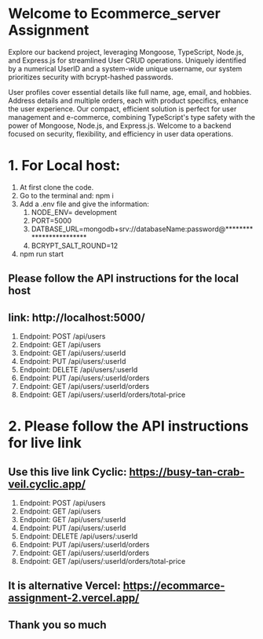 # Welcome to Ecommerce_server Assignment

Explore our backend project, leveraging Mongoose, TypeScript, Node.js, and Express.js for streamlined User CRUD operations. Uniquely identified by a numerical UserID and a system-wide unique username, our system prioritizes security with bcrypt-hashed passwords.

User profiles cover essential details like full name, age, email, and hobbies. Address details and multiple orders, each with product specifics, enhance the user experience. Our compact, efficient solution is perfect for user management and e-commerce, combining TypeScript's type safety with the power of Mongoose, Node.js, and Express.js. Welcome to a backend focused on security, flexibility, and efficiency in user data operations.



# 1. For Local host: 
1. At first clone the code.
2. Go to the terminal and: npm i
3. Add a .env file and give the information:
    1. NODE_ENV= development 
    2. PORT=5000
    3. DATBASE_URL=mongodb+srv://databaseName:password@************************
    4. BCRYPT_SALT_ROUND=12
4. npm run start
   
## Please follow the API instructions for the local host
## link: http://localhost:5000/
1. Endpoint: POST /api/users
2. Endpoint: GET /api/users
3. Endpoint: GET /api/users/:userId
4. Endpoint: PUT /api/users/:userId
5. Endpoint: DELETE /api/users/:userId
6. Endpoint: PUT /api/users/:userId/orders
7. Endpoint: GET /api/users/:userId/orders
8. Endpoint: GET /api/users/:userId/orders/total-price

# 2. Please follow the API instructions for live link
## Use this live link Cyclic: https://busy-tan-crab-veil.cyclic.app/
1. Endpoint: POST /api/users
2. Endpoint: GET /api/users
3. Endpoint: GET /api/users/:userId
4. Endpoint: PUT /api/users/:userId
5. Endpoint: DELETE /api/users/:userId
6. Endpoint: PUT /api/users/:userId/orders
7. Endpoint: GET /api/users/:userId/orders
8. Endpoint: GET /api/users/:userId/orders/total-price


## It is alternative Vercel: https://ecommarce-assignment-2.vercel.app/

## Thank you so much
